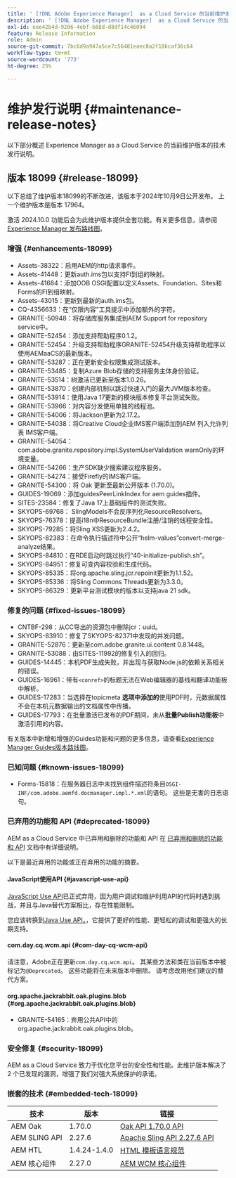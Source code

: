 ```yaml
---
title: ' [!DNL Adobe Experience Manager]  as a Cloud Service 的当前维护发行说明。'
description: ' [!DNL Adobe Experience Manager]  as a Cloud Service 的当前维护发行说明。'
exl-id: eee42b4d-9206-4ebf-b88d-d8df14c46094
feature: Release Information
role: Admin
source-git-commit: 7bc6d9a947a5ce7c56481eaec8a2f186caf36c64
workflow-type: tm+mt
source-wordcount: '773'
ht-degree: 25%

---
```



# 维护发行说明 {#maintenance-release-notes}

以下部分概述 Experience Manager as a Cloud Service 的当前维护版本的技术发行说明。

## 版本 18099 {#release-18099}

以下总结了维护版本18099的不断改进，该版本于2024年10月9日公开发布。 上一个维护版本是版本 17964。

激活 2024.10.0 功能后会为此维护版本提供全套功能。有关更多信息，请参阅[ Experience Manager 发布路线图](https://experienceleague.adobe.com/zh-hans/docs/experience-manager-release-information/aem-release-updates/update-releases-roadmap)。

### 增强 {#enhancements-18099}

* Assets-38322：启用AEM的http请求事件。
* Assets-41448：更新auth.ims包以支持FI到组的映射。
* Assets-41684：添加OOB OSGI配置以定义Assets、Foundation、Sites和Forms的FI到组映射。
* Assets-43015：更新到最新的auth.ims包。
* CQ-4356633：在“仅限内容”工具提示中添加额外的字符。
* GRANITE-50948：将存储库服务集成到AEM Support for repository service中。
* GRANITE-52454：添加支持帮助程序0.1.2。
* GRANITE-52454：升级支持帮助程序GRANITE-52454升级支持帮助程序以使用AEMaaCS的最新版本。
* GRANITE-53287：正在更新安全权限集成测试版本。
* GRANITE-53485：复制Azure Blob存储的支持服务主体身份验证。
* GRANITE-53514：树激活已更新至版本1.0.26。
* GRANITE-53870：创建内部机制以跳过快速入门的最大JVM版本检查。
* GRANITE-53914：使用Java 17更新的模块版本修复平台测试失败。
* GRANITE-53966：对内容分发使用单独的线程池。
* GRANITE-54006：将Jackson更新为2.17.2。
* GRANITE-54038：将Creative Cloud企业IMS客户端添加到AEM 列入允许列表 IMS客户端。
* GRANITE-54054：com.adobe.granite.repository.impl.SystemUserValidation warnOnly的环境变量。
* GRANITE-54266：生产SDK缺少搜索建议程序服务。
* GRANITE-54274：接受Firefly的IMS客户端。
* GRANITE-54300：将 Oak 更新至最新公开版本 (1.70.0)。
* GUIDES-19069：添加guidesPeerLinkIndex for aem guides插件。
* SITES-23584：修复了Java 17上基础组件的测试失败。
* SKYOPS-69768： SlingModels不会反序列化ResourceResolvers。
* SKYOPS-76378：提高i18n中ResourceBundle注册/注销的线程安全性。
* SKYOPS-79285：将Sling XSS更新为2.4.2。
* SKYOPS-82383：在命令执行描述符中公开“helm-values”convert-merge-analyze结果。
* SKYOPS-84810：在RDE启动时跳过执行“40-initialize-publish.sh”。
* SKYOPS-84951：修复可变内容校验和生成代码。
* SKYOPS-85335：将org.apache.sling.jcr.repoinit更新为1.1.52。
* SKYOPS-85336：将Sling Commons Threads更新为3.3.0。
* SKYOPS-86329：更新平台测试模块的版本以支持java 21 sdk。

### 修复的问题 {#fixed-issues-18099}

* CNTBF-298：从CC导出的资源包中删除jcr：uuid。
* SKYOPS-83910：修复了SKYOPS-82371中发现的并发问题。
* GRANITE-52876：更新至com.adobe.granite.ui.content 0.8.1448。
* GRANITE-53088：由SITES-11992的修复引入的回归。
* GUIDES-14445：本机PDF生成失败，并出现与获取Node.js的依赖关系相关的错误。
* GUIDES-16961：带有`<conref>`的标题无法在Web编辑器的基线和翻译功能板中解析。
* GUIDES-17283：当选择在topicmeta **选项中添加的**&#x200B;使用PDF时，元数据属性不会在本机元数据输出的文档属性中传播。
* GUIDES-17793：在批量激活已发布的PDF期间，未从&#x200B;**批量Publish功能板**&#x200B;中激活引用的内容。

有关版本中新增和增强的Guides功能和问题的更多信息，请查看[Experience Manager Guides版本路线图](https://experienceleague.adobe.com/cn/docs/experience-manager-guides/using/release-info/aem-guides-releases-roadmap)。

### 已知问题 {#known-issues-18099}

* Forms-15818：在服务器日志中未找到组件描述符条目`OSGI-INF/com.adobe.aemfd.docmanager.impl.*.xml`的语句。 这些是无害的日志语句。

### 已弃用的功能和 API {#deprecated-18099}

AEM as a Cloud Service 中已弃用和删除的功能和 API 在 [已弃用和删除的功能和 API](/help/release-notes/deprecated-removed-features.md) 文档中有详细说明。

以下是最近弃用的功能或正在弃用的功能的摘要。

#### JavaScript使用API {#javascript-use-api}

[JavaScript Use API](https://github.com/adobe/htl-spec/blob/master/SPECIFICATION.md#42-javascript-use-api)已正式弃用，因为用户调试和维护利用API的代码时遇到挑战，并且与Java替代方案相比，存在性能限制。

您应该转换到[Java Use API，](https://experienceleague.adobe.com/en/docs/experience-manager-htl/content/java-use-api)，它提供了更好的性能、更轻松的调试和更强大的长期支持。

#### com.day.cq.wcm.api {#com-day-cq-wcm-api}

请注意，Adobe正在更新`com.day.cq.wcm.api`。 其某些方法和类在当前版本中被标记为`@Deprecated`。 这些功能将在未来版本中删除。 请考虑改用他们建议的替代方案。

#### org.apache.jackrabbit.oak.plugins.blob {#org.apache.jackrabbit.oak.plugins.blob}

* GRANITE-54165：弃用公共API中的org.apache.jackrabbit.oak.plugins.blob。

### 安全修复 {#security-18099}

AEM as a Cloud Service 致力于优化您平台的安全性和性能。此维护版本解决了 2 个已发现的漏洞，增强了我们对强大系统保护的承诺。

### 嵌套的技术 {#embedded-tech-18099}

| 技术 | 版本 | 链接 |
|---|---|---|
| AEM Oak | 1.70.0 | [Oak API 1.70.0 API](https://www.javadoc.io/doc/org.apache.jackrabbit/oak-api/1.70.0/index.html) |
| AEM SLING API | 2.27.6 | [Apache Sling API 2.27.6 API](https://www.javadoc.io/doc/org.apache.sling/org.apache.sling.api/latest/index.html) |
| AEM HTL | 1.4.24-1.4.0 | [HTML 模板语言规范](https://github.com/adobe/htl-spec) |
| AEM 核心组件 | 2.27.0 | [AEM WCM 核心组件](https://github.com/adobe/aem-core-wcm-components) |
